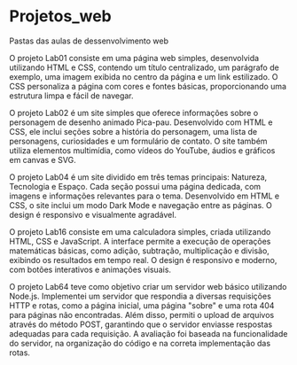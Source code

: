 # Projetos_web
Pastas das aulas de dessenvolvimento web

O projeto Lab01 consiste em uma página web simples, desenvolvida utilizando HTML e CSS, contendo um título centralizado, um parágrafo de exemplo, uma imagem exibida no centro da página e um link estilizado. O CSS personaliza a página com cores e fontes básicas, proporcionando uma estrutura limpa e fácil de navegar.

O projeto Lab02 é um site simples que oferece informações sobre o personagem de desenho animado Pica-pau. Desenvolvido com HTML e CSS, ele inclui seções sobre a história do personagem, uma lista de personagens, curiosidades e um formulário de contato. O site também utiliza elementos multimídia, como vídeos do YouTube, áudios e gráficos em canvas e SVG.

O projeto Lab04 é um site dividido em três temas principais: Natureza, Tecnologia e Espaço. Cada seção possui uma página dedicada, com imagens e informações relevantes para o tema. Desenvolvido em HTML e CSS, o site inclui um modo Dark Mode e navegação entre as páginas. O design é responsivo e visualmente agradável.

O projeto Lab16 consiste em uma calculadora simples, criada utilizando HTML, CSS e JavaScript. A interface permite a execução de operações matemáticas básicas, como adição, subtração, multiplicação e divisão, exibindo os resultados em tempo real. O design é responsivo e moderno, com botões interativos e animações visuais.

O projeto Lab64 teve como objetivo criar um servidor web básico utilizando Node.js. Implementei um servidor que respondia a diversas requisições HTTP e rotas, como a página inicial, uma página "sobre" e uma rota 404 para páginas não encontradas. Além disso, permiti o upload de arquivos através do método POST, garantindo que o servidor enviasse respostas adequadas para cada requisição. A avaliação foi baseada na funcionalidade do servidor, na organização do código e na correta implementação das rotas.






